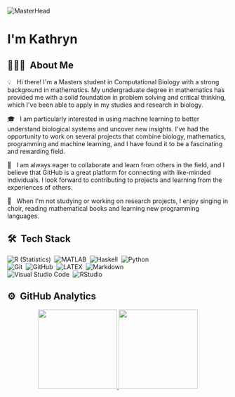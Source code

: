 ![MasterHead](https://www.google.com/url?sa=i&url=https%3A%2F%2Ftowardsdatascience.com%2Fcomputational-biology-fca101e20412&psig=AOvVaw2gHbS1HismKa-jP6b6IwU8&ust=1675441187840000&source=images&cd=vfe&ved=0CA8QjRxqFwoTCMCygPqe9_wCFQAAAAAdAAAAABAI)
<h1>I'm Kathryn</h1>

## 👩🏼‍💻 &nbsp;About Me

💡 &nbsp; Hi there! I'm a Masters student in Computational Biology with a strong background in mathematics. My undergraduate degree in mathematics has provided me with a solid foundation in problem solving and critical thinking, which I've been able to apply in my studies and research in biology.

🎓 &nbsp; I am particularly interested in using machine learning to better understand biological systems and uncover new insights. I've had the opportunity to work on several projects that combine biology, mathematics, programming and machine learning, and I have found it to be a fascinating and rewarding field.

🌱 &nbsp; I am always eager to collaborate and learn from others in the field, and I believe that GitHub is a great platform for connecting with like-minded individuals. I look forward to contributing to projects and learning from the experiences of others.

🎼 &nbsp; When I'm not studying or working on research projects, I enjoy singing in choir, reading mathematical books and learning new programming languages.

## 🛠 &nbsp;Tech Stack

![R (Statistics)](https://img.shields.io/badge/-R-276DC3?logoColor=white&style=flat-square&logo=R)&nbsp;
![MATLAB](https://img.shields.io/badge/-MATLAB-FFA200?logoColor=white&style=flat-square&logo=Matrix)&nbsp;
![Haskell](https://img.shields.io/badge/-Haskell-5D4F85?logoColor=white&style=flat-square&logo=Haskell)&nbsp;
![Python](https://img.shields.io/badge/-Python-3776AB?logoColor=white&style=flat-square&logo=python)\
![Git](https://img.shields.io/badge/-Git-F05032?logoColor=white&style=flat-square&logo=git)&nbsp;
![GitHub](https://img.shields.io/badge/-GitHub-181717?logoColor=white&style=flat-square&logo=github)&nbsp;
![LATEX](https://img.shields.io/badge/-LATEX-008080?logoColor=white&style=flat-square&logo=latex)&nbsp;
![Markdown](https://img.shields.io/badge/-Markdown-000000?logoColor=white&style=flat-square&logo=markdown)\
![Visual Studio Code](https://img.shields.io/badge/-Visual%20Studio%20Code-007ACC?logoColor=white&style=flat-square&logo=visual-studio-code)&nbsp;
![RStudio](https://img.shields.io/badge/-RStudio-75AADB?logoColor=white&style=flat-square&logo=rstudio)

## ⚙️ &nbsp;GitHub Analytics

<p align="center">
<a href="https://github.com/kathryn314">
  <img height="180em" src="https://github-readme-stats-eight-theta.vercel.app/api?username=kathryn314&show_icons=true&theme=algolia&include_all_commits=true&count_private=true"/>
  <img height="180em" src="https://github-readme-stats-eight-theta.vercel.app/api/top-langs/?username=kathryn314&layout=compact&langs_count=8&theme=algolia"/>
</a>
</p>
